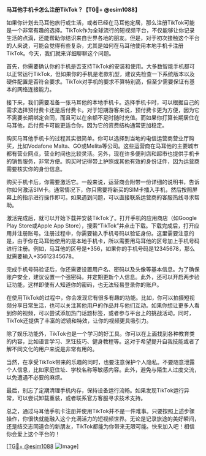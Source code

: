 **马耳他手机卡怎么注册TikTok？【TG💪+ @esim1088】**

如果你计划去马耳他旅行或生活，或者已经在马耳他定居，那么注册TikTok可能是一个非常有趣的选择。TikTok作为全球流行的短视频平台，不仅能够让你记录生活的点滴，还能帮助你结识来自世界各地的朋友。但是，对于初次接触这个平台的人来说，可能会觉得有些复杂，尤其是如何在马耳他使用本地手机卡注册TikTok。今天，我们就来详细聊聊这个问题。

首先，你需要确认你的手机是否支持TikTok的安装和使用。大多数智能手机都可以正常运行TikTok，但如果你的手机是老款机型，建议先检查一下系统版本以及硬件配置是否符合要求。TikTok对手机的要求不算特别高，但至少需要保证有基本的网络连接能力。

接下来，我们需要准备一张马耳他的本地手机卡。选择手机卡时，可以根据自己的需求选择预付费卡还是后付费卡。对于短期游客来说，预付费卡更为方便，因为它不需要长期绑定合同，而且可以在余额不足时随时充值。而如果你打算长期居住在马耳他，后付费卡可能更适合你，因为它的资费结构通常更加稳定。

购买马耳他手机卡的过程其实很简单。你可以选择到当地的电信运营商营业厅购买，比如Vodafone Malta、GO或Melita等公司。这些运营商在马耳他的主要城市都有营业网点，营业时间也比较灵活。另外，现在许多便利店和超市也提供手机卡的销售服务，非常方便。购买时记得带上护照或其他有效的身份证件，因为运营商需要核实你的身份信息。

购买手机卡后，你需要激活它。一般来说，运营商会附带一份详细的说明书，告诉你如何激活SIM卡。通常情况下，你只需要将新买的SIM卡插入手机，然后按照屏幕上的指示进行操作即可。如果遇到问题，可以直接联系运营商的客服热线寻求帮助。

激活完成后，就可以开始下载并安装TikTok了。打开手机的应用商店（如Google Play Store或Apple App Store），搜索“TikTok”并点击下载。下载完成后，打开应用并注册账号。注册过程中，你需要输入手机号码以验证身份。这里需要注意的是，由于你在马耳他使用的是本地手机卡，所以需要用马耳他的区号加上手机号码进行注册。例如，马耳他的区号是+356，如果你的手机号码是12345678，那么就需要输入+35612345678。

完成手机号码验证后，你还需要设置用户名、密码以及头像等基本信息。为了确保账户安全，建议设置一个强密码，并定期更新个人信息。此外，还可以开启两步验证功能，这样即使有人知道你的密码，也无法轻易登录你的账户。

在使用TikTok的过程中，你会发现它有很多有趣的功能。比如，你可以拍摄短视频分享日常生活，也可以关注其他用户的作品并与他们互动。如果你想让更多人看到你的视频，可以尝试添加热门话题标签，或者参与平台上的挑战活动。同时，TikTok还提供了丰富的滤镜和特效，让你的视频更具吸引力。

除了娱乐功能外，TikTok也是一个学习的好工具。你可以在上面找到各种教育类的内容，比如语言学习、烹饪技巧、健身教程等。这对于希望提升自我技能或者了解不同文化的用户来说是非常有用的。

当然，在享受TikTok带来的乐趣的同时，也要注意保护个人隐私。不要随意泄露个人信息，比如家庭住址、学校名称等敏感内容。此外，避免与陌生人过度交流，以免遭遇不必要的麻烦。

最后，别忘了定期清理手机内存，保持设备运行流畅。如果发现TikTok运行异常，可以尝试卸载重装，或者联系官方客服寻求技术支持。

总之，通过马耳他手机卡注册并使用TikTok并不是一件难事。只要按照上述步骤操作，你很快就能融入这个充满活力的短视频世界。无论是记录旅途的美好瞬间，还是结交志同道合的新朋友，TikTok都能为你带来无限可能。快来加入吧！相信你会爱上这个平台的！

[[TG💪+ @esim1088](https://t.me/s/esim1088) ![Image](https://i.postimg.cc/4NQfJmqS/Snipaste-2025-05-13-00-14-12.png)]